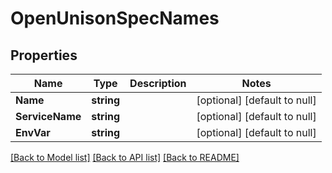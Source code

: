 # OpenUnisonSpecNames

## Properties
Name | Type | Description | Notes
------------ | ------------- | ------------- | -------------
**Name** | **string** |  | [optional] [default to null]
**ServiceName** | **string** |  | [optional] [default to null]
**EnvVar** | **string** |  | [optional] [default to null]

[[Back to Model list]](../README.md#documentation-for-models) [[Back to API list]](../README.md#documentation-for-api-endpoints) [[Back to README]](../README.md)

